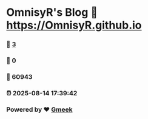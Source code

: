 # OmnisyR's Blog :link: https://OmnisyR.github.io 
### :page_facing_up: [3](https://OmnisyR.github.io/tag.html) 
### :speech_balloon: 0 
### :hibiscus: 60943 
### :alarm_clock: 2025-08-14 17:39:42 
### Powered by :heart: [Gmeek](https://github.com/Meekdai/Gmeek)
